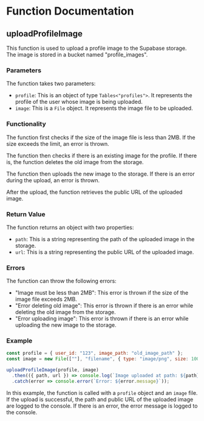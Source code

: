 # Function Documentation

## uploadProfileImage

This function is used to upload a profile image to the Supabase storage. The image is stored in a bucket named "profile_images". 

### Parameters

The function takes two parameters:

- `profile`: This is an object of type `Tables<"profiles">`. It represents the profile of the user whose image is being uploaded.
- `image`: This is a `File` object. It represents the image file to be uploaded.

### Functionality

The function first checks if the size of the image file is less than 2MB. If the size exceeds the limit, an error is thrown.

The function then checks if there is an existing image for the profile. If there is, the function deletes the old image from the storage.

The function then uploads the new image to the storage. If there is an error during the upload, an error is thrown.

After the upload, the function retrieves the public URL of the uploaded image.

### Return Value

The function returns an object with two properties:

- `path`: This is a string representing the path of the uploaded image in the storage.
- `url`: This is a string representing the public URL of the uploaded image.

### Errors

The function can throw the following errors:

- "Image must be less than 2MB": This error is thrown if the size of the image file exceeds 2MB.
- "Error deleting old image": This error is thrown if there is an error while deleting the old image from the storage.
- "Error uploading image": This error is thrown if there is an error while uploading the new image to the storage.

### Example

```javascript
const profile = { user_id: "123", image_path: "old_image_path" };
const image = new File([""], "filename", { type: "image/png", size: 1000000 });

uploadProfileImage(profile, image)
  .then(({ path, url }) => console.log(`Image uploaded at path: ${path}. Public URL: ${url}`))
  .catch(error => console.error(`Error: ${error.message}`));
```

In this example, the function is called with a `profile` object and an `image` file. If the upload is successful, the path and public URL of the uploaded image are logged to the console. If there is an error, the error message is logged to the console.